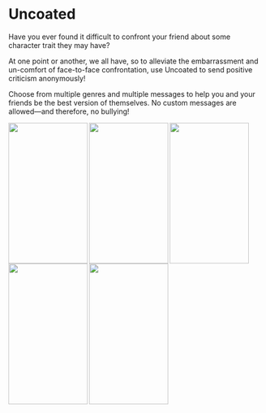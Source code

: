 # Uncoated

Have you ever found it difficult to confront your friend about some character trait they may have? 

At one point or another, we all have, so to alleviate the embarrassment and un-comfort of face-to-face confrontation, use Uncoated to send positive criticism anonymously!

Choose from multiple genres and multiple messages to help you and your friends be the best version of themselves. No custom messages are allowed—and therefore, no bullying!



<img src="https://github.com/kalolad1/Uncoated/blob/master/Uncoated%20Media/Screenshots/iOS/0.png" align="left" height="277" width="156">
<img src="https://github.com/kalolad1/Uncoated/blob/master/Uncoated%20Media/Screenshots/iOS/1.jpg" align="left" height="277" width="156">
<img src="https://github.com/kalolad1/Uncoated/blob/master/Uncoated%20Media/Screenshots/iOS/2.jpg" align="left" height="277" width="156">
<img src="https://github.com/kalolad1/Uncoated/blob/master/Uncoated%20Media/Screenshots/iOS/3.jpg" align="left" height="277" width="156">
<img src="https://github.com/kalolad1/Uncoated/blob/master/Uncoated%20Media/Screenshots/iOS/4.jpg" align="left" height="277" width="156">

